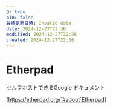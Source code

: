 ```yaml
---
Q: true
pin: false
最終更新日時: Invalid date
date: 2024-12-27T22:36
modified: 2024-12-27T22:36
created: 2024-12-27T22:36
---
```

# Etherpad

セルフホストできるGoogle ドキュメント

[https://etherpad.org/`#about`Etherpad]